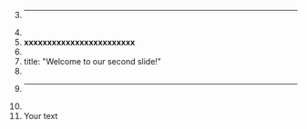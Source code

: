 3.	---
4.	
5.	<b>xxxxxxxxxxxxxxxxxxxxxxxx</b>
6.	
7.	title: "Welcome to our second slide!"
8.	
9.	---
10.	
11.	Your text
